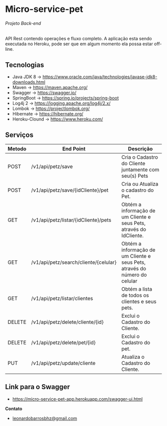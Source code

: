# Micro-service-pet
###### Projeto Back-end 
API Rest contendo operações e fluxo completo.
A aplicação esta sendo executada no Heroku, pode ser que em algum momento ela possa estar off-line.

## Tecnologias

- Java JDK 8      -> https://www.oracle.com/java/technologies/javase-jdk8-downloads.html
- Maven           -> https://maven.apache.org/
- Swagger         -> https://swagger.io/
- SpringBoot      -> https://spring.io/projects/spring-boot
- Log4j 2         -> https://logging.apache.org/log4j/2.x/
- Lombok          -> https://projectlombok.org/
- Hibernate       -> https://hibernate.org/
- Heroku-Clound   -> https://www.heroku.com/


## Serviços

| Metodo  |  End Point  | Descrição |
| ------------| ---------|---------|
|  POST  | /v1/api/petz/save     | Cria o Cadastro do Cliente juntamente com seu(s) Pets |
|  POST  |  /v1/api/petz/save/{idCliente}/pet     | Cria ou Atualiza o cadastro do Pet.|
|  GET  |  /v1/api/petz/listar/{idCliente}/pets     | Obtém a informação de um Cliente e seus Pets, através do IdCliente. |
|  GET  |  /v1/api/petz/search/cliente/{celular}     | Obtém a informação de um Cliente e seus Pets, através do número do celular |
|  GET  |  /v1/api/petz/listar/clientes    | Obtém a lista de todos os clientes e seus pets. |
|  DELETE  |  /v1/api/petz/delete/cliente/{id}     | Exclui o Cadastro do Cliente. |
|  DELETE  |  /v1/api/petz/delete/pet/{id}    | Exclui o Cadastro do pet. |
|  PUT  |  /v1/api/petz/update/cliente     | Atualiza o Cadastro do Cliente. |


  


## Link para o Swagger
* https://micro-service-pet-app.herokuapp.com/swagger-ui.html


 **Contato**
* leonardobarrosbhz@gmail.com
